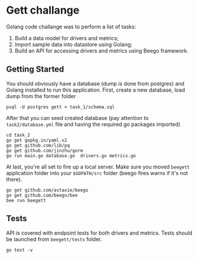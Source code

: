 # Gett challange

Golang code challange was to perform a list of tasks:

1. Build a data model for drivers and metrics;
2. Import sample data into datastore using Golang;
3. Build an API for accessing drivers and metrics using Beego framework.

## Getting Started

You should obviously have a database (dump is done from postgres) and Golang installed to run this application.
First, create a new database, load dump from the former folder

```
psql -U postgres gett < task_1/schema.sql
```

After that you can seed created database (pay attention to `task2/database.yml` file and having the required go packages imported)

```
cd task_2
go get gopkg.in/yaml.v2
go get github.com/lib/pq
go get github.com/jinzhu/gorm
go run main.go database.go  drivers.go metrics.go
```

At last, you're all set to fire up a local server. Make sure you moved `beegett` application folder into your `$GOPATH/src` folder
(beego fires warns if it's not there).

```
go get github.com/astaxie/beego
go get github.com/beego/bee
bee run beegett
```

## Tests

API is covered with endpoint tests for both drivers and metrics.
Tests should be launched from `beegett/tests` folder.

```
go test -v
```

